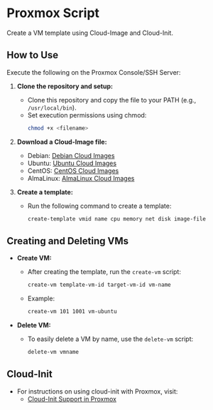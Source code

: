 # Proxmox Script
Create a VM template using Cloud-Image and Cloud-Init.

## How to Use

Execute the following on the Proxmox Console/SSH Server:

1. **Clone the repository and setup:**
   - Clone this repository and copy the file to your PATH (e.g., `/usr/local/bin`).
   - Set execution permissions using chmod:
     ```bash
     chmod +x <filename>
     ```

2. **Download a Cloud-Image file:**
   - Debian: [Debian Cloud Images](https://cloud.debian.org/images/cloud/)
   - Ubuntu: [Ubuntu Cloud Images](https://cloud-images.ubuntu.com/)
   - CentOS: [CentOS Cloud Images](https://cloud.centos.org/)
   - AlmaLinux: [AlmaLinux Cloud Images](https://wiki.almalinux.org/cloud/Generic-cloud.html)

3. **Create a template:**
   - Run the following command to create a template:
     ```bash
     create-template vmid name cpu memory net disk image-file
     ```

## Creating and Deleting VMs

- **Create VM:**
  - After creating the template, run the `create-vm` script:
    ```bash
    create-vm template-vm-id target-vm-id vm-name
    ```
  - Example:
    ```bash
    create-vm 101 1001 vm-ubuntu
    ```

- **Delete VM:**
  - To easily delete a VM by name, use the `delete-vm` script:
    ```bash
    delete-vm vmname
    ```

## Cloud-Init

- For instructions on using cloud-init with Proxmox, visit:
  - [Cloud-Init Support in Proxmox](https://pve.proxmox.com/wiki/Cloud-Init_Support)

